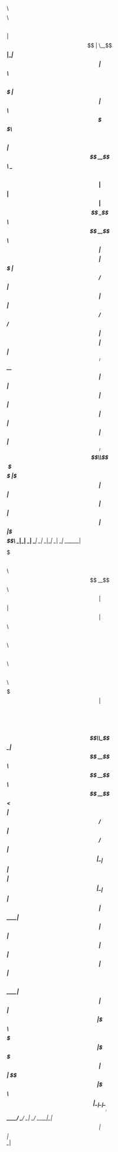 $$\                                $$\       $$$$$$$$\ $$\                         
$$ |                               $$ |      \__$$  __|\__|                        
$$ |      $$$$$$\   $$$$$$\   $$$$$$$ |         $$ |   $$\ $$$$$$\$$$$\   $$$$$$\  
$$ |     $$  __$$\  \____$$\ $$  __$$ |         $$ |   $$ |$$  _$$  _$$\ $$  __$$\ 
$$ |     $$$$$$$$ | $$$$$$$ |$$ /  $$ |         $$ |   $$ |$$ / $$ / $$ |$$$$$$$$ |
$$ |     $$   ____|$$  __$$ |$$ |  $$ |         $$ |   $$ |$$ | $$ | $$ |$$   ____|
$$$$$$$$\\$$$$$$$\ \$$$$$$$ |\$$$$$$$ |         $$ |   $$ |$$ | $$ | $$ |\$$$$$$$\ 
\________|\_______| \_______| \_______|         \__|   \__|\__| \__| \__| \_______|

$$$$$$$\                                           $$\                         
$$  __$$\                                          $$ |                        
$$ |  $$ | $$$$$$\   $$$$$$\   $$$$$$\   $$$$$$\ $$$$$$\    $$$$$$\   $$$$$$\  
$$$$$$$  |$$  __$$\ $$  __$$\ $$  __$$\ $$  __$$\\_$$  _|  $$  __$$\ $$  __$$\ 
$$  __$$< $$$$$$$$ |$$ /  $$ |$$ /  $$ |$$ |  \__| $$ |    $$$$$$$$ |$$ |  \__|
$$ |  $$ |$$   ____|$$ |  $$ |$$ |  $$ |$$ |       $$ |$$\ $$   ____|$$ |      
$$ |  $$ |\$$$$$$$\ $$$$$$$  |\$$$$$$  |$$ |       \$$$$  |\$$$$$$$\ $$ |      
\__|  \__| \_______|$$  ____/  \______/ \__|        \____/  \_______|\__|      
                    $$ |                                                       
                    $$ |                                                       
                    \__|
